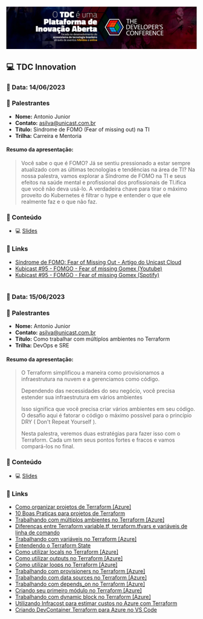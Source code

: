 <p align="center">
<img src="assets/images/tdc.jpg">
</p>

## 💻 **TDC Innovation**
### 📅 Data: 14/06/2023

### 🎤 **Palestrantes**

- **Nome:** Antonio Junior
- **Contato:** asilva@unicast.com.br
- **Título:** Sindrome de FOMO (Fear of missing out) na TI
- **Trilha:** Carreira e Mentoria

#### **Resumo da apresentação:** 

>Você sabe o que é FOMO? Já se sentiu pressionado a estar sempre atualizado com as últimas tecnologias e tendências na área de TI? Na nossa palestra, vamos explorar a Síndrome de FOMO na TI e seus efeitos na saúde mental e profissional dos profissionais de TI.ifica que você não deva usá-lo. A verdadeira chave para tirar o máximo proveito do Kubernetes é filtrar o hype e entender o que ele realmente faz e o que não faz. 

### 💬 Conteúdo

- 💻 [Slides](/TDC%20Innovation%202023/TDC%20Innovation%202023%20-%20Sindrome%20de%20FOMO.pdf) 

### 🔗 Links

- [Síndrome de FOMO: Fear of Missing Out - Artigo do Unicast Cloud](https://unicast.com.br/posts/sindrome-de-fomo-fear-of-missing-out/)
- [Kubicast #95 - FOMGO - Fear of missing Gomex (Youtube)](https://www.youtube.com/watch?v=HIe4yJ6jz7U)
- [Kubicast #95 - FOMGO - Fear of missing Gomex (Spotify)](https://open.spotify.com/episode/3rq8e4JpMXyylqEkImKHtL?si=b74921e7060f4ebe)

#

### 📅 Data: 15/06/2023

### 🎤 **Palestrantes**

- **Nome:** Antonio Junior
- **Contato:** asilva@unicast.com.br
- **Título:** Como trabalhar com múltiplos ambientes no Terraform
- **Trilha:** DevOps e SRE

#### **Resumo da apresentação:** 

>O Terraform simplificou a maneira como provisionamos a infraestrutura na nuvem e a gerenciamos como código.
>
>Dependendo das necessidades do seu negócio, você precisa estender sua infraestrutura em vários ambientes
>
>Isso significa que você precisa criar vários ambientes em seu código. O desafio aqui é fatorar o código o máximo possível para o princípio DRY ( Don't Repeat Yourself ).
>
>Nesta palestra, veremos duas estratégias para fazer isso com o Terraform. Cada um tem seus pontos fortes e fracos e vamos compará-los no final.

### 💬 Conteúdo

- 💻 [Slides](/TDC%20Innovation%202023/TDC%20Innovation%202023%20-%20Como%20trabalhar%20com%20múltiplos%20ambientes%20no%20Terraform.pdf) 

### 🔗 Links

- [Como organizar projetos de Terraform [Azure]](https://unicast.com.br/posts/como-organizar-projetos-de-terraform-azure/)
- [10 Boas Praticas para projetos de Terraform](https://unicast.com.br/posts/10-boas-praticas-para-projetos-terraform/)
- [Trabalhando com múltiplos ambientes no Terraform [Azure]](https://unicast.com.br/posts/trabalhando-com-multiplos-ambientes-no-terraform-azure/)
- [Diferenças entre Terraform variable.tf, terraform.tfvars e variáveis de linha de comando](https://unicast.com.br/posts/diferencas-entre-terraform-variables-tfvars-variaveis-de-linha-de-comando/)
- [Trabalhando com variáveis no Terraform [Azure]](https://unicast.com.br/posts/trabalhando-com-variaveis-no-terraform-azure/)
- [Entendendo o Terraform State](https://unicast.com.br/posts/entendendo-o-terraform-state/)
- [Como utilizar locals no Terraform [Azure]](https://unicast.com.br/posts/como-utilizar-locals-no-terraform-azure/)
- [Como utilizar outputs no Terraform [Azure]](https://unicast.com.br/posts/como-utilizar-outputs-no-terraform-azure/)
- [Como utilizar loops no Terraform [Azure]](https://unicast.com.br/posts/como-utilizar-loops-no-terraform-azure/)
- [Trabalhando com provisioners no Terraform [Azure]](https://unicast.com.br/posts/trabalhando-com-provisioners-no-terraform-azure/)
- [Trabalhando com data sources no Terraform [Azure]](https://unicast.com.br/posts/trabalhando-com-data-sources-no-terraform-azure/)
- [Trabalhando com depends_on no Terraform [Azure]](https://unicast.com.br/posts/trabalhando-com-dependson-no-terraform-azure/)
- [Criando seu primeiro módulo no Terraform [Azure]](https://unicast.com.br/posts/criando-seu-primeiro-modulo-no-terraform-azure/)
- [Trabalhando com dynamic block no Terraform [Azure]](https://unicast.com.br/posts/trabalhando-com-dynamic-block-no-terraform-azure/)
- [Utilizando Infracost para estimar custos no Azure com Terraform](https://unicast.com.br/posts/utilizando-infracost-para-estimar-custos-no-azure-com-terraform/)
- [Criando DevContainer Terraform para Azure no VS Code](https://unicast.com.br/posts/criando-devcontainer-terraform-para-azure-no-vs-code/)

